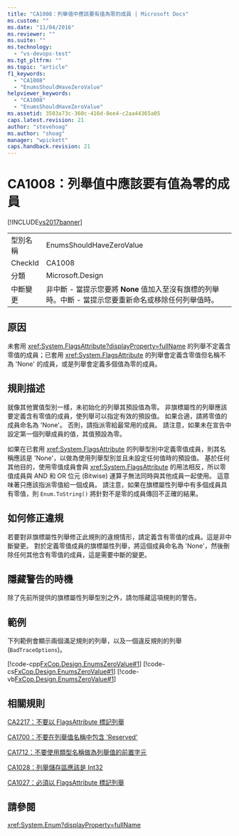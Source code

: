 ```yaml
---
title: "CA1008：列舉值中應該要有值為零的成員 | Microsoft Docs"
ms.custom: ""
ms.date: "11/04/2016"
ms.reviewer: ""
ms.suite: ""
ms.technology: 
  - "vs-devops-test"
ms.tgt_pltfrm: ""
ms.topic: "article"
f1_keywords: 
  - "CA1008"
  - "EnumsShouldHaveZeroValue"
helpviewer_keywords: 
  - "CA1008"
  - "EnumsShouldHaveZeroValue"
ms.assetid: 3503a73c-360c-416d-8ee4-c2aa44365a05
caps.latest.revision: 21
author: "stevehoag"
ms.author: "shoag"
manager: "wpickett"
caps.handback.revision: 21
---
```

# CA1008：列舉值中應該要有值為零的成員
[!INCLUDE[vs2017banner](../code-quality/includes/vs2017banner.md)]

|||  
|-|-|  
|型別名稱|EnumsShouldHaveZeroValue|  
|CheckId|CA1008|  
|分類|Microsoft.Design|  
|中斷變更|非中斷 \- 當提示您要將 **None** 值加入至沒有旗標的列舉時。中斷 \- 當提示您要重新命名或移除任何列舉值時。|  
  
## 原因  
 未套用 <xref:System.FlagsAttribute?displayProperty=fullName> 的列舉不定義含零值的成員；已套用 <xref:System.FlagsAttribute> 的列舉會定義含零值但名稱不為 'None' 的成員，或是列舉會定義多個值為零的成員。  
  
## 規則描述  
 就像其他實值型別一樣，未初始化的列舉其預設值為零。  非旗標屬性的列舉應該要定義含有零值的成員，使列舉可以指定有效的預設值。  如果合適，請將零值的成員命名為 'None'。  否則，請指派零給最常用的成員。  請注意，如果未在宣告中設定第一個列舉成員的值，其值預設為零。  
  
 如果在已套用 <xref:System.FlagsAttribute> 的列舉型別中定義零值成員，則其名稱應該是 'None'，以做為使用列舉型別並且未設定任何值時的預設值。  基於任何其他目的，使用零值成員會與 <xref:System.FlagsAttribute> 的用法相反，所以零值成員與 AND 和 OR 位元 \(Bitwise\) 運算子無法同時與其他成員一起使用。  這意味著只應該指派零值給一個成員。  請注意，如果在旗標屬性列舉中有多個成員具有零值，則 `Enum.ToString()` 將針對不是零的成員傳回不正確的結果。  
  
## 如何修正違規  
 若要對非旗標屬性列舉修正此規則的違規情形，請定義含有零值的成員。這是非中斷變更。  對於定義零值成員的旗標屬性列舉，將這個成員命名為 'None'，然後刪除任何其他含有零值的成員，這是需要中斷的變更。  
  
## 隱藏警告的時機  
 除了先前所提供的旗標屬性列舉型別之外，請勿隱藏這項規則的警告。  
  
## 範例  
 下列範例會顯示兩個滿足規則的列舉，以及一個違反規則的列舉 \(`BadTraceOptions`\)。  
  
 [!code-cpp[FxCop.Design.EnumsZeroValue#1](../code-quality/codesnippet/CPP/ca1008-enums-should-have-zero-value_1.cpp)]
 [!code-cs[FxCop.Design.EnumsZeroValue#1](../code-quality/codesnippet/CSharp/ca1008-enums-should-have-zero-value_1.cs)]
 [!code-vb[FxCop.Design.EnumsZeroValue#1](../code-quality/codesnippet/VisualBasic/ca1008-enums-should-have-zero-value_1.vb)]  
  
## 相關規則  
 [CA2217：不要以 FlagsAttribute 標記列舉](../code-quality/ca2217-do-not-mark-enums-with-flagsattribute.md)  
  
 [CA1700：不要在列舉值名稱中包含 'Reserved'](../code-quality/ca1700-do-not-name-enum-values-reserved.md)  
  
 [CA1712：不要使用類型名稱做為列舉值的前置字元](../code-quality/ca1712-do-not-prefix-enum-values-with-type-name.md)  
  
 [CA1028：列舉儲存區應該是 Int32](../code-quality/ca1028-enum-storage-should-be-int32.md)  
  
 [CA1027：必須以 FlagsAttribute 標記列舉](../code-quality/ca1027-mark-enums-with-flagsattribute.md)  
  
## 請參閱  
 <xref:System.Enum?displayProperty=fullName>